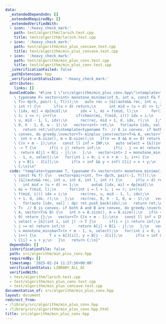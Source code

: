 ```yaml
---
data:
  _extendedDependsOn: []
  _extendedRequiredBy: []
  _extendedVerifiedWith:
  - icon: ':heavy_check_mark:'
    path: test/algorithm/larsch.test.cpp
    title: test/algorithm/larsch.test.cpp
  - icon: ':heavy_check_mark:'
    path: test/algorithm/min_plus_concave.test.cpp
    title: test/algorithm/min_plus_concave.test.cpp
  - icon: ':heavy_check_mark:'
    path: test/algorithm/min_plus_conv.test.cpp
    title: test/algorithm/min_plus_conv.test.cpp
  _isVerificationFailed: false
  _pathExtension: hpp
  _verificationStatusIcon: ':heavy_check_mark:'
  attributes:
    links: []
  bundledCode: "#line 1 \"src/algorithm/min_plus_conv.hpp\"\ntemplate<typename T,\
    \ typename F> vector<int> monotone_minima(int h, int w, const F& f) {\n   vector<pair<int,\
    \ T>> dp(h, pair(-1, T()));\n   auto rec = [&](auto&& rec, int u, int d, int l,\
    \ int r) {\n      if(u > d) return;\n      int mid = (u + d) >> 1;\n      auto&\
    \ [idx, mi] = dp[mid];\n      idx = l, mi = f(mid, l);\n      for(int i = l +\
    \ 1; i <= r; i++)\n         if(chmin(mi, f(mid, i))) idx = i;\n      rec(rec,\
    \ u, mid - 1, l, idx);\n      rec(rec, mid + 1, d, idx, r);\n   };\n   rec(rec,\
    \ 0, h - 1, 0, w - 1);\n   vector<int> ret;\n   for(auto [idx, val] : dp) ret.push_back(idx);\n\
    \   return ret;\n}\n\ntemplate<typename T>  // B is convex. if both A and B are\
    \ convex, do greedy.\nvector<T> minplus_conv(vector<T>& A, vector<T>& B) {\n \
    \  int n = A.size(), m = B.size();\n   if(n == 0 && m == 0) return {};\n   vector<T>\
    \ C(n + m - 1);\n\n   const ll inf = INF;\n   auto select = [&](int i, int j)\
    \ -> T {\n      if(i < j) return inf;\n      if(i - j >= m) return inf;\n    \
    \  return A[j] + B[i - j];\n   };\n   vector<int> J = monotone_minima<T>(n + m\
    \ - 1, n, select);\n   for(int i = 0; i < n + m - 1; i++) {\n      T x = A[J[i]],\
    \ y = B[i - J[i]];\n      if(x < inf && y < inf) C[i] = x + y;\n   }\n   return\
    \ C;\n}\n"
  code: "template<typename T, typename F> vector<int> monotone_minima(int h, int w,\
    \ const F& f) {\n   vector<pair<int, T>> dp(h, pair(-1, T()));\n   auto rec =\
    \ [&](auto&& rec, int u, int d, int l, int r) {\n      if(u > d) return;\n   \
    \   int mid = (u + d) >> 1;\n      auto& [idx, mi] = dp[mid];\n      idx = l,\
    \ mi = f(mid, l);\n      for(int i = l + 1; i <= r; i++)\n         if(chmin(mi,\
    \ f(mid, i))) idx = i;\n      rec(rec, u, mid - 1, l, idx);\n      rec(rec, mid\
    \ + 1, d, idx, r);\n   };\n   rec(rec, 0, h - 1, 0, w - 1);\n   vector<int> ret;\n\
    \   for(auto [idx, val] : dp) ret.push_back(idx);\n   return ret;\n}\n\ntemplate<typename\
    \ T>  // B is convex. if both A and B are convex, do greedy.\nvector<T> minplus_conv(vector<T>&\
    \ A, vector<T>& B) {\n   int n = A.size(), m = B.size();\n   if(n == 0 && m ==\
    \ 0) return {};\n   vector<T> C(n + m - 1);\n\n   const ll inf = INF;\n   auto\
    \ select = [&](int i, int j) -> T {\n      if(i < j) return inf;\n      if(i -\
    \ j >= m) return inf;\n      return A[j] + B[i - j];\n   };\n   vector<int> J\
    \ = monotone_minima<T>(n + m - 1, n, select);\n   for(int i = 0; i < n + m - 1;\
    \ i++) {\n      T x = A[J[i]], y = B[i - J[i]];\n      if(x < inf && y < inf)\
    \ C[i] = x + y;\n   }\n   return C;\n}"
  dependsOn: []
  isVerificationFile: false
  path: src/algorithm/min_plus_conv.hpp
  requiredBy: []
  timestamp: '2025-02-24 11:27:56+00:00'
  verificationStatus: LIBRARY_ALL_AC
  verifiedWith:
  - test/algorithm/larsch.test.cpp
  - test/algorithm/min_plus_conv.test.cpp
  - test/algorithm/min_plus_concave.test.cpp
documentation_of: src/algorithm/min_plus_conv.hpp
layout: document
redirect_from:
- /library/src/algorithm/min_plus_conv.hpp
- /library/src/algorithm/min_plus_conv.hpp.html
title: src/algorithm/min_plus_conv.hpp
---
```

